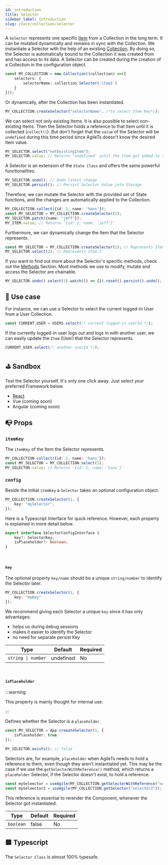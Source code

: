 ```yaml
---
id: introduction
title: Selector
sidebar_label: Introduction
slug: /core/collection/selector
---
```


A `Selector` represents one specific [Item](../Introduction.md#-item) from a Collection in the long term.
It can be mutated dynamically and remains in sync with the Collection.
We instantiate a Selector with the help of an existing [Collection](../Introduction.md).
By doing so, the Selector is automatically bound to the Collection it was created from
and has access to its data.
A Selector can be created during the creation of a Collection in the configuration object.
```ts {3}
const MY_COLLECTION = new Collection((collection) =>({
    selectors: {
        selectorName: collection.Selector('item1')
    }
}));
```
Or dynamically, after the Collection has been instantiated.
```ts
MY_COLLECTION.createSelector("selectorName", /*to select Item Key*/);
```
We can select not only existing Items. It is also possible to select non-existing Items.
Then the Selector holds a reference to that Item until it is collected (`collect()`).
But don't forget that the `value` of the Selector will be `undefined` during this time period
since AgileTs doesn't know the desired Item value.
```ts
MY_SELECTOR.select("notExistingItem");
MY_SELECTOR.value; // Returns 'undefined' until the Item got added to the Collection
```
A Selector is an extension of the `State Class` and offers the same powerful functionalities.
```ts
MY_SELECTOR.undo(); // Undo latest change
MY_SELECTOR.persist(); // Persist Selector Value into Storage
```
Therefore, we can mutate the Selector with the provided set of State functions,
and the changes are automatically applied to the Collection.
```ts
MY_COLLECTION.collect({id: 1, name: 'hans'});
const MY_SELECTOR = MY_COLLECTION.createSelector(1);
MY_SELECTOR.patch({name: "jeff"});
MY_ITEM.value; // Returns '{id: 1, name: 'jeff'}'
```
Furthermore, we can dynamically change the Item that the Selector represents.
```ts
const MY_SELECTOR = MY_COLLECTION.createSelector(1); // Represents Item 1
MY_SELECTOR.select(2); // Represents Item 2
```
If you want to find out more about the Selector's specific methods, check out the [Methods](./Methods.md) Section.
Most methods we use to modify, mutate and access the Selector are chainable.
```ts
MY_SELECTOR.undo().select(1).watch(() => {}).reset().persist().undo();
```


## 🔨 Use case
For instance, we can use a Selector to select the current logged-in User from a User Collection.
```ts
const CURRENT_USER = USERS.select(/* current logged-in userId */);
```
If the currently logged-in user logs out and logs in with another user,
we can easily update the `Item` (User) that the Selector represents.
```ts
CURRENT_USER.select(/* another userId */);
```


## ⛳️ Sandbox
Test the Selector yourself. It's only one click away. Just select your preferred Framework below.
- [React](https://codesandbox.io/s/agilets-first-selector-rmrxf)
- Vue (coming soon)
- Angular (coming soon)


## 📭 Props

### `itemKey`
The `itemKey` of the Item the Selector represents.
```ts {2}
MY_COLLECTION.collect({id: 1, name: 'hans'});
const MY_SELECTOR = MY_COLLECTION.select(1);
MY_SELECTOR.value; // Returns '{id: 1, name: 'hans'}'
```

### `config`

Beside the initial `itemKey` a `Selector` takes an optional configuration object.
```ts
MY_COLLECTION.createSelector(1, {
    key: "mySelector",
});
```
Here is a Typescript Interface for quick reference. However,
each property is explained in more detail below.
```ts
export interface SelectorConfigInterface {
    key?: SelectorKey;
    isPlaceholder?: boolean;
}
```

<br/>

#### `key`
The optional property `key/name` should be a unique `string/number` to identify the Selector later.
```ts
MY_COLLECTION.createSelector(1, {
    key: "myKey"
});
```
We recommend giving each Selector a unique `key` since it has only advantages:
- helps us during debug sessions
- makes it easier to identify the Selector
- no need for separate persist Key

| Type               | Default     | Required |
|--------------------|-------------|----------|
| `string \| number` | undefined   | No       |

<br/>

#### `isPlaceholder`

:::warning

This property is mainly thought for internal use.

:::

Defines whether the Selector is a `placeholder`.
```ts
const MY_SELECTOR = App.creaateSelector(1, {
    isPlaceholder: true
});

MY_SELECTOR.exists(); // false
```
Selectors are, for example, `placeholder` when AgileTs needs to hold a reference to them,
even though they aren't instantiated yet.
This may be the case if we use the `getSelectorWithReference()` method,
which returns a `placeholder` Selector, if the Selector doesn't exist, to hold a reference.
```ts
const mySeleector = useAgile(MY_COLLECTION.getSelectorWithReference("selector1")); // Causes rerender if Selector got created
const mySeleector2 = useAgile(MY_COLLECTION.getSelector("selector2")); // Doesn't Causes rerender if Selector got created
```
This reference is essential to rerender the Component,
whenever the Selector got instantiated.

| Type            | Default     | Required |
|-----------------|-------------|----------|
| `boolean`       | false       | No       |


## 🟦 Typescript

The `Selector Class` is almost 100% typesafe.